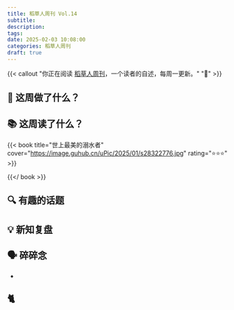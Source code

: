 ```yaml
---
title: 稻草人周刊 Vol.14
subtitle: 
description: 
tags:
date: 2025-02-03 10:08:00
categories: 稻草人周刊
draft: true
---
```


{{< callout "你正在阅读 [稻草人周刊](/categories/稻草人周刊/)，一个读者的自述，每周一更新。" "🔖" >}}

## 🏃 这周做了什么？



## 📚 这周读了什么？

{{< book title="世上最美的溺水者" cover="https://image.guhub.cn/uPic/2025/01/s28322776.jpg" rating="⭐️⭐️⭐️" >}}



{{</ book >}}



## 🔍 有趣的话题



## 💡 新知复盘



## 🗣️ 碎碎念

- 

## 🐈



